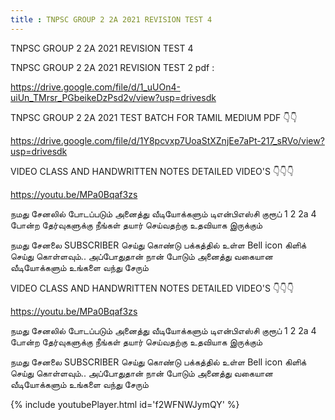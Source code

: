 ```yaml
---
title : TNPSC GROUP 2 2A 2021 REVISION TEST 4
---
```


TNPSC GROUP 2 2A 2021 REVISION TEST 4

TNPSC GROUP 2 2A 2021 REVISION TEST 2 pdf :

https://drive.google.com/file/d/1_uUOn4-uiUn_TMrsr_PGbeikeDzPsd2v/view?usp=drivesdk

TNPSC GROUP 2 2A 2021 TEST BATCH FOR TAMIL MEDIUM PDF 👇👇

https://drive.google.com/file/d/1Y8pcvxp7UoaStXZnjEe7aPt-217_sRVo/view?usp=drivesdk

VIDEO CLASS AND HANDWRITTEN NOTES DETAILED VIDEO'S 👇👇👇

https://youtu.be/MPa0Bqaf3zs

நமது சேனலில் போடப்படும் அனைத்து வீடியோக்களும் டிஎன்பிஎஸ்சி குரூப் 1 2 2a 4 போன்ற தேர்வுகளுக்கு நீங்கள் தயார் செய்வதற்கு உதவியாக இருக்கும்

நமது சேனலை SUBSCRIBER செய்து கொண்டு பக்கத்தில் உள்ள Bell icon கிளிக் செய்து கொள்ளவும்.. அப்போதுதான் நான் போடும் அனைத்து வகையான வீடியோக்களும் உங்களை வந்து சேரும்


VIDEO CLASS AND HANDWRITTEN NOTES DETAILED VIDEO'S 👇👇👇

https://youtu.be/MPa0Bqaf3zs

நமது சேனலில் போடப்படும் அனைத்து வீடியோக்களும் டிஎன்பிஎஸ்சி குரூப் 1 2 2a 4 போன்ற தேர்வுகளுக்கு நீங்கள் தயார் செய்வதற்கு உதவியாக இருக்கும்

நமது சேனலை SUBSCRIBER செய்து கொண்டு பக்கத்தில் உள்ள Bell icon கிளிக் செய்து கொள்ளவும்.. அப்போதுதான் நான் போடும் அனைத்து வகையான வீடியோக்களும் உங்களை வந்து சேரும்



{% include youtubePlayer.html id='f2WFNWJymQY' %}
